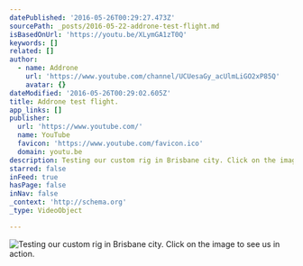 ```yaml
---
datePublished: '2016-05-26T00:29:27.473Z'
sourcePath: _posts/2016-05-22-addrone-test-flight.md
isBasedOnUrl: 'https://youtu.be/XLymGA1zT0Q'
keywords: []
related: []
author:
  - name: Addrone
    url: 'https://www.youtube.com/channel/UCUesaGy_acUlmLiGO2xP85Q'
    avatar: {}
dateModified: '2016-05-26T00:29:02.605Z'
title: Addrone test flight.
app_links: []
publisher:
  url: 'https://www.youtube.com/'
  name: YouTube
  favicon: 'https://www.youtube.com/favicon.ico'
  domain: youtu.be
description: Testing our custom rig in Brisbane city. Click on the image to see us in action.
starred: false
inFeed: true
hasPage: false
inNav: false
_context: 'http://schema.org'
_type: VideoObject

---
```

![Testing our custom rig in Brisbane city. Click on the image to see us in action.](https://s3-us-west-2.amazonaws.com/the-grid-img/p/fb0e16545cf2cb0e915a1107250b2e8519c8adc0.jpg)